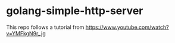 # golang-simple-http-server
This repo follows a tutorial from https://www.youtube.com/watch?v=YMFkgN9r_jg
